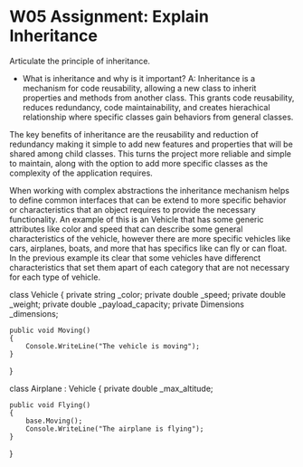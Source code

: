 # W05 Assignment: Explain Inheritance

Articulate the principle of inheritance.

- What is inheritance and why is it important?
A: Inheritance is a mechanism for code reusability, allowing a new class to inherit properties and methods from another class.
This grants code reusability, reduces redundancy, code maintainability, and creates hierachical relationship where specific
classes gain behaviors from general classes.

The key benefits of inheritance are the reusability and reduction of redundancy making it simple to add new features and properties
that will be shared among child classes. This turns the project more reliable and simple to maintain, along with the option to add
more specific classes as the complexity of the application requires.

When working with complex abstractions the inheritance mechanism helps to define common interfaces that can be extend to more specific
behavior or characteristics that an object requires to provide the necessary functionality. An example of this is an Vehicle that has
some generic attributes like color and speed that can describe some general characteristics of the vehicle, however there are more
specific vehicles like cars, airplanes, boats, and more that has specifics like can fly or can float. In the previous example its clear
that some vehicles have differenct characteristics that set them apart of each category that are not necessary for each type of vehicle.

class Vehicle
{
    private string _color;
    private double _speed;
    private double _weight;
    private double _payload_capacity;
    private Dimensions _dimensions;

    public void Moving()
    {
        Console.WriteLine("The vehicle is moving");
    }
}

class Airplane : Vehicle
{
    private double _max_altitude;

    public void Flying()
    {
        base.Moving();
        Console.WriteLine("The airplane is flying");
    }
}
